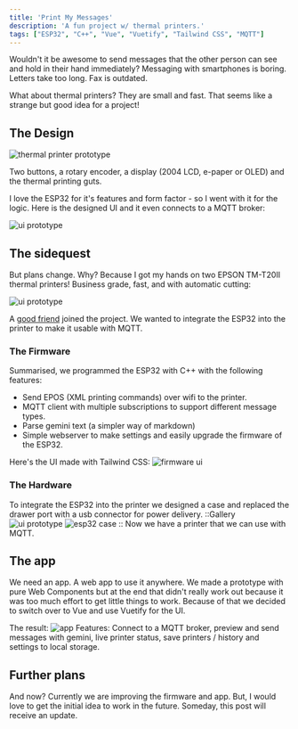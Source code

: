 ```yaml
---
title: 'Print My Messages'
description: 'A fun project w/ thermal printers.'
tags: ["ESP32", "C++", "Vue", "Vuetify", "Tailwind CSS", "MQTT"]
---
```


Wouldn't it be awesome to send messages that the other person can see and hold in their hand immediately? Messaging with smartphones is boring. Letters take too long. Fax is outdated.

What about thermal printers? They are small and fast. That seems like a strange but good idea for a project!

## The Design 
![thermal printer prototype](/images/projects/print-my-messages/prototype.png)

Two buttons, a rotary encoder, a display (2004 LCD, e-paper or OLED) and the thermal printing guts.

I love the ESP32 for it's features and form factor - so I went with it for the logic. Here is the designed UI and it even connects to a MQTT broker:

![ui prototype](/images/projects/print-my-messages/wokwi.gif)

## The sidequest

But plans change. Why? Because I got my hands on two EPSON TM-T20II thermal printers! Business grade, fast, and with automatic cutting:

![ui prototype](/images/projects/print-my-messages/tm-t20ii.png) 

A [good friend](https://github.com/Syndesi) joined the project. We wanted to integrate the ESP32 into the printer to make it usable with MQTT.

### The Firmware
Summarised, we programmed the ESP32 with C++ with the following features:
- Send EPOS (XML printing commands) over wifi to the printer.
- MQTT client with multiple subscriptions to support different message types.
- Parse gemini text (a simpler way of markdown)
- Simple webserver to make settings and easily upgrade the firmware of the ESP32.

Here's the UI made with Tailwind CSS:
![firmware ui](/images/projects/print-my-messages/firmware.gif) 

### The Hardware
To integrate the ESP32 into the printer we designed a case and replaced the drawer port with a usb connector for power delivery.
::Gallery
![ui prototype](/images/projects/print-my-messages/power.png)
![esp32 case](/images/projects/print-my-messages/case.png)
::
Now we have a printer that we can use with MQTT.

## The app
We need an app. A web app to use it anywhere. We made a prototype with pure Web Components but at the end that didn't really work out because it was too much effort to get little things to work. Because of that we decided to switch over to Vue and use Vuetify for the UI.

The result:
![app](/images/projects/print-my-messages/app.gif)
Features: Connect to a MQTT broker, preview and send messages with gemini, live printer status, save printers / history and settings to local storage.

## Further plans
And now? Currently we are improving the firmware and app. But, I would love to get the initial idea to work in the future. Someday, this post will receive an update.
